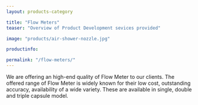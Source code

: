 ```yaml
---
layout: products-category

title: "Flow Meters"
teaser: "Overview of Product Development sevices provided"

image: "products/air-shower-nozzle.jpg"

productinfo:

permalink: "/flow-meters/"
---
```


We are offering an high-end quality of Flow Meter to our clients.
The offered range of Flow Meter is widely known for their low cost, outstanding accuracy, availability of a wide variety.
These are available in single, double and triple capsule model.
